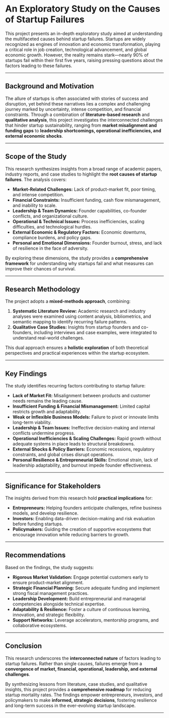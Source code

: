 # An Exploratory Study on the Causes of Startup Failures  

This project presents an in-depth exploratory study aimed at understanding the multifaceted causes behind startup failures. Startups are widely recognized as engines of innovation and economic transformation, playing a critical role in job creation, technological advancement, and global economic growth. However, the reality remains stark—nearly 90% of startups fail within their first five years, raising pressing questions about the factors leading to these failures.  

---

## Background and Motivation  
The allure of startups is often associated with stories of success and disruption, yet behind these narratives lies a complex and challenging journey marked by uncertainty, intense competition, and financial constraints. Through a combination of **literature-based research** and **qualitative analysis**, this project investigates the interconnected challenges that hinder startup sustainability, ranging from **market misalignment and funding gaps** to **leadership shortcomings, operational inefficiencies, and external economic shocks**.  

---

## Scope of the Study  
This research synthesizes insights from a broad range of academic papers, industry reports, and case studies to highlight the **root causes of startup failures**. The analysis covers:  
- **Market-Related Challenges:** Lack of product-market fit, poor timing, and intense competition.  
- **Financial Constraints:** Insufficient funding, cash flow mismanagement, and inability to scale.  
- **Leadership & Team Dynamics:** Founder capabilities, co-founder conflicts, and organizational culture.  
- **Operational & Technical Issues:** Process inefficiencies, scaling difficulties, and technological hurdles.  
- **External Economic & Regulatory Factors:** Economic downturns, compliance burdens, and policy gaps.  
- **Personal and Emotional Dimensions:** Founder burnout, stress, and lack of resilience in the face of adversity.  

By exploring these dimensions, the study provides a **comprehensive framework** for understanding why startups fail and what measures can improve their chances of survival.  

---

## Research Methodology  
The project adopts a **mixed-methods approach**, combining:  
1. **Systematic Literature Review:** Academic research and industry analyses were examined using content analysis, bibliometrics, and semantic mapping to identify recurring failure patterns.  
2. **Qualitative Case Studies:** Insights from startup founders and co-founders, including interviews and case examples, were integrated to understand real-world challenges.  

This dual approach ensures a **holistic exploration** of both theoretical perspectives and practical experiences within the startup ecosystem.  

---

## Key Findings  
The study identifies recurring factors contributing to startup failure:  
- **Lack of Market Fit:** Misalignment between products and customer needs remains the leading cause.  
- **Insufficient Funding & Financial Mismanagement:** Limited capital restricts growth and adaptability.  
- **Weak or Inflexible Business Models:** Failure to pivot or innovate limits long-term viability.  
- **Leadership & Team Issues:** Ineffective decision-making and internal conflicts undermine progress.  
- **Operational Inefficiencies & Scaling Challenges:** Rapid growth without adequate systems in place leads to structural breakdowns.  
- **External Shocks & Policy Barriers:** Economic recessions, regulatory constraints, and global crises disrupt operations.  
- **Personal Resilience & Entrepreneurial Skills:** Emotional strain, lack of leadership adaptability, and burnout impede founder effectiveness.  

---

## Significance for Stakeholders  
The insights derived from this research hold **practical implications** for:  
- **Entrepreneurs:** Helping founders anticipate challenges, refine business models, and develop resilience.  
- **Investors:** Enabling data-driven decision-making and risk evaluation before funding startups.  
- **Policymakers:** Guiding the creation of supportive ecosystems that encourage innovation while reducing barriers to growth.  

---

## Recommendations  
Based on the findings, the study suggests:  
- **Rigorous Market Validation:** Engage potential customers early to ensure product-market alignment.  
- **Strategic Financial Planning:** Secure adequate funding and implement strong fiscal management practices.  
- **Leadership Development:** Build entrepreneurial and managerial competencies alongside technical expertise.  
- **Adaptability & Resilience:** Foster a culture of continuous learning, innovation, and strategic flexibility.  
- **Support Networks:** Leverage accelerators, mentorship programs, and collaborative ecosystems.  

---

## Conclusion  
This research underscores the **interconnected nature** of factors leading to startup failures. Rather than single causes, failures emerge from a **convergence of market, financial, operational, leadership, and external challenges**.  

By synthesizing lessons from literature, case studies, and qualitative insights, this project provides a **comprehensive roadmap** for reducing startup mortality rates. The findings empower entrepreneurs, investors, and policymakers to make **informed, strategic decisions**, fostering resilience and long-term success in the ever-evolving startup landscape.  

---
